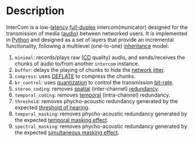  # Description

InterCom is a low-[latency](https://en.wikipedia.org/wiki/Latency_(engineering)) [full-duplex](https://en.wikipedia.org/wiki/Duplex_(telecommunications)#FULL-DUPLEX) intercom(municator) designed for the transmission of media ([audio](https://en.wikipedia.org/wiki/Digital_audio)) between networked users. It is implemented in [Python](https://www.python.org/) and designed as a set of layers that provide an incremental functionality, following a multilevel (one-to-one) [inheritance](https://en.wikipedia.org/wiki/Inheritance_(object-oriented_programming)) model:

1. `minimal`: records/plays raw ([CD](https://en.wikipedia.org/wiki/Compact_disc#Audio_CD) quality) audio, and sends/receives the chunks of audio to/from another `intercom` instance.
2. `buffer`: delays the playing of chunks to hide the [network jitter](https://en.wikipedia.org/wiki/Packet_delay_variation).
3. `compress`: uses [DEFLATE](https://en.wikipedia.org/wiki/Deflate) to compress the chunks.
4. `br_control`: uses [quantization](https://en.wikipedia.org/wiki/Quantization_(signal_processing)) to control the transmission [bit-rate](https://en.wikipedia.org/wiki/Bit_rate).
5. `stereo_coding`: removes [spatial](https://en.wikipedia.org/wiki/Joint_encoding) (inter-channel) [redundancy](https://en.wikipedia.org/wiki/Redundancy_(information_theory)).
6. `temporal_coding`: removes [temporal](https://en.wikipedia.org/wiki/Data_compression#Audio) (intra-channel) redundancy.
7. `threshold`: removes phycho-acoustic redundancy generated by the expected [threshold of hearing](https://en.wikipedia.org/wiki/Psychoacoustics#Limits_of_perception).
8. `temporal_masking`: removes phycho-acoustic redundancy generated by the expected [temporal masking effect](https://en.wikipedia.org/wiki/Auditory_masking#Temporal_masking).
9. `spectral_masking`: removes phycho-acoustic redundancy generated by the expected [simultaneous masking effect](https://en.wikipedia.org/wiki/Auditory_masking#Simultaneous_masking).
